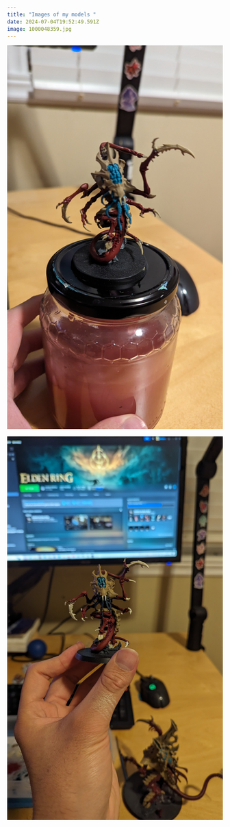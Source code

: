 ```yaml
---
title: "Images of my models "
date: 2024-07-04T19:52:49.591Z
image: 1000048359.jpg
---
```

![](1000048184.jpg)

![](1000048884.jpg)